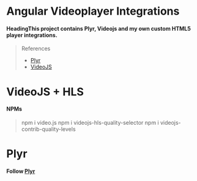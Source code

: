 # Angular Videoplayer Integrations 

#### HeadingThis project contains Plyr, Videojs and my own custom HTML5 player integrations.

>References
>- [Plyr](https://plyr.io/)
>- [VideoJS](https://videojs.com/)

# VideoJS + HLS

#### NPMs

> npm i video.js
    npm i videojs-hls-quality-selector
    npm i videojs-contrib-quality-levels


# Plyr

#### Follow   [Plyr](https://www.npmjs.com/package/ngx-plyr)
